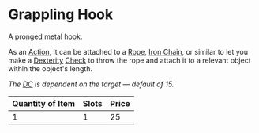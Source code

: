 # Grappling Hook

A pronged metal hook.

As an [Action](../../../Game%20Procedures/Core%20Procedures/Action.md), it can be attached to a [Rope](../50%20Coins/Rope.md), [Iron Chain](../50%20Coins/Iron%20Chain.md), or similar to let you make a [Dexterity](../../../Player%20Characters/The%20Ability%20Scores/Dexterity.md) [Check](../../../Game%20Procedures/Core%20Procedures/Check.md) to throw the rope and attach it to a relevant object within the object's length.

*The [DC](../../../Game%20Procedures/Core%20Procedures/DC.md) is dependent on the target — default of 15.*

| Quantity of Item | Slots | Price |
| ---------------- | ----- | ----- |
| 1                | 1     | 25    |
